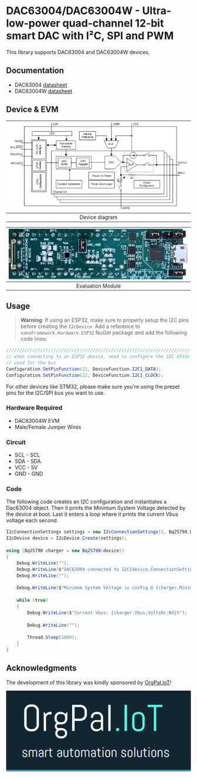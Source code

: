 ﻿# DAC63004/DAC63004W - Ultra-low-power quad-channel 12-bit smart DAC with I²C, SPI and PWM

This library supports DAC63004 and DAC63004W devices.

## Documentation

- DAC63004 [datasheet](https://www.ti.com/lit/gpn/dac63004)
- DAC63004W [datasheet](https://www.ti.com/lit/gpn/dac63004w)

## Device & EVM

| ![Device diagram](./DAC63004-diagram.png) |
|:--:|
| Device diagram |

| ![Evaluation Module](./DAC63004WCSP-EVM.png) |
|:--:|
| Evaluation Module |

## Usage

>**Warning**: If using an ESP32, make sure to properly setup the I2C pins before creating the `I2cDevice`. Add a reference to  `nanoFramework.Hardware.ESP32` NuGet package and add the following code lines:

```csharp
//////////////////////////////////////////////////////////////////////
// when connecting to an ESP32 device, need to configure the I2C GPIOs
// used for the bus
Configuration.SetPinFunction(21, DeviceFunction.I2C1_DATA);
Configuration.SetPinFunction(22, DeviceFunction.I2C1_CLOCK);
```

For other devices like STM32, please make sure you're using the preset pins for the I2C/SPI bus you want to use.

### Hardware Required

- DAC63004W EVM
- Male/Female Jumper Wires

### Circuit

- SCL - SCL
- SDA - SDA
- VCC - 5V
- GND - GND

### Code

The following code creates an I2C configuration and instantiates a Dac63004 object. Then it prints the Minimum System Voltage detected by the device at boot. Last it enters a loop where it prints the current Vbus voltage each second.

```csharp
I2cConnectionSettings settings = new I2cConnectionSettings(1, Bq25798.DefaultI2cAddress);
I2cDevice device = I2cDevice.Create(settings);

using (Bq25798 charger = new Bq25798(device))
{
    Debug.WriteLine("");
    Debug.WriteLine($"DAC63004 connected to I2C{device.ConnectionSettings.BusId}");
    Debug.WriteLine("");

    Debug.WriteLine($"Minimum System Voltage is config @ {charger.MinimalSystemVoltage.VoltsDc:N3}V");

    while (true)
    {
        Debug.WriteLine($"Current Vbus: {charger.Vbus.VoltsDc:N3}V");

        Debug.WriteLine("");

        Thread.Sleep(1000);
    }
}
```

## Acknowledgments

The development of this library was kindly sponsored by [OrgPal.IoT](https://www.orgpal.com/)!

![orgpallogo.png](./orgpallogo.png)
